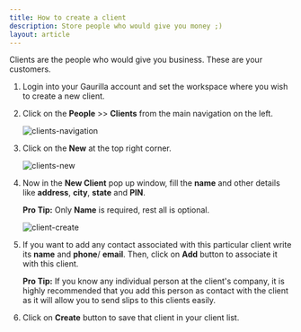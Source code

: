 ```yaml
---
title: How to create a client
description: Store people who would give you money ;)
layout: article
---
```

Clients are the people who would give you business. These are your customers.

1. Login into your Gaurilla account and set the workspace where you wish to create a new client.

2. Click on the **People** >> **Clients** from the main navigation on the left.
	
	![clients-navigation]()

3. Click on the **New** at the top right corner.

	![clients-new]()

4. Now in the **New Client** pop up window, fill the **name** and other details like **address**, **city**, **state** and **PIN**.
	
	**Pro Tip:** Only **Name** is required, rest all is optional.

	![client-create]()

5. If you want to add any contact associated with this particular client write its **name** and **phone**/ **email**. Then, click on **Add** button to associate it with this client.
	
	**Pro Tip:** If you know any individual person at the client's company, it is highly recommended that you add this person as contact with the client as it will allow you to send slips to this clients easily.

6. Click on **Create** button to save that client in your client list.